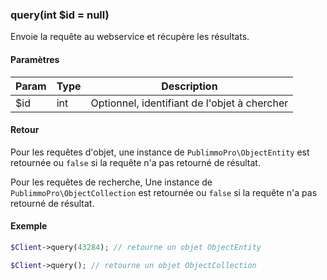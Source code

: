 ### query(int $id = null)

Envoie la requête au webservice et récupère les résultats.

#### Paramètres

| Param | Type | Description |
| --- | --- | --- |
| $id | int | Optionnel, identifiant de l'objet à chercher |

#### Retour

Pour les requêtes d'objet, une instance de `PublimmoPro\ObjectEntity` est retournée ou `false` si la requête n'a pas retourné de résultat.

Pour les requêtes de recherche, Une instance de `PublimmoPro\ObjectCollection` est retournée ou `false` si la requête n'a pas retourné de résultat.

#### Exemple

```php
$Client->query(43284); // retourne un objet ObjectEntity

$Client->query(); // retourne un objet ObjectCollection
```
